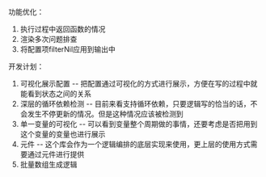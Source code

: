功能优化：
1. 执行过程中返回函数的情况
2. 渲染多次问题排查
3. 将配置项filterNil应用到输出中


开发计划：
1. 可视化展示配置 -- 把配置通过可视化的方式进行展示，方便在写的过程中就能看到状态之间的关系
2. 深层的循环依赖检测 -- 目前来看支持循环依赖，只要逻辑写的恰当的话，不会发生不停更新的情况。但是这种情况应该被检测到
3. 单一变量的可视化 -- 可以看到变量整个周期做的事情，还要考虑是否把用到这个变量的变量也进行展示
4. 元件 -- 这个库会作为一个逻辑编排的底层实现来使用，更上层的使用方式需要通过元件进行提供
5. 批量数组生成逻辑
